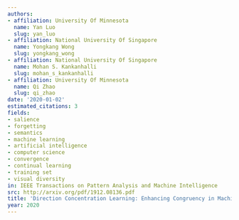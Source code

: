 ```yaml
---
authors:
- affiliation: University Of Minnesota
  name: Yan Luo
  slug: yan_luo
- affiliation: National University Of Singapore
  name: Yongkang Wong
  slug: yongkang_wong
- affiliation: National University Of Singapore
  name: Mohan S. Kankanhalli
  slug: mohan_s_kankanhalli
- affiliation: University Of Minnesota
  name: Qi Zhao
  slug: qi_zhao
date: '2020-01-02'
estimated_citations: 3
fields:
- salience
- forgetting
- semantics
- machine learning
- artificial intelligence
- computer science
- convergence
- continual learning
- training set
- visual diversity
in: IEEE Transactions on Pattern Analysis and Machine Intelligence
src: http://arxiv.org/pdf/1912.08136.pdf
title: 'Direction Concentration Learning: Enhancing Congruency in Machine Learning.'
year: 2020
---
```

